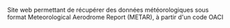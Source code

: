 Site web permettant de récupérer des données météorologiques sous format Meteorological Aerodrome Report (METAR), à partir d'un code OACI
